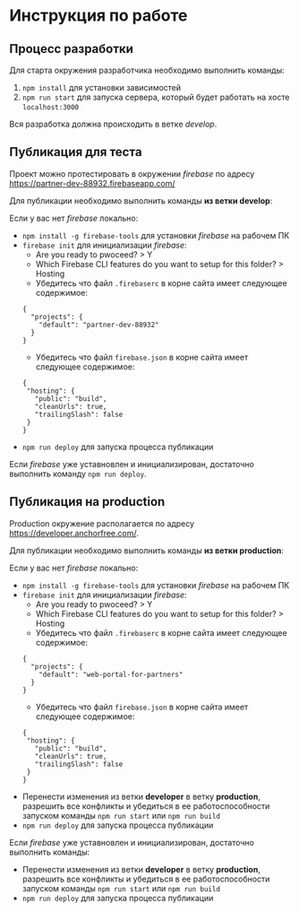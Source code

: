 # Инструкция по работе

## Процесс разработки

Для старта окружения разработчика необходимо выполнить команды:
1. `npm install` для установки зависимостей
2. `npm run start` для запуска сервера, который будет работать на хосте `localhost:3000`

Вся разработка должна происходить в ветке *develop*.

## Публикация для теста

Проект можно протестировать в окружении *firebase* по адресу https://partner-dev-88932.firebaseapp.com/

Для публикации необходимо выполнить команды **из ветки develop**:

Если у вас нет *firebase* локально:

* `npm install -g firebase-tools` для установки *firebase* на рабочем ПК
* `firebase init` для инициализации *firebase*:
    * Are you ready to pwoceed? > Y
    * Which Firebase CLI features do you want to setup for this folder? > Hosting
    * Убедитесь что файл `.firebaserc` в корне сайта имеет следующее содержимое:
    ```
    {
      "projects": {
        "default": "partner-dev-88932"
      }
    }
    ```
    * Убедитесь что файл `firebase.json` в корне сайта имеет следующее содержимое:
    ```
    {
     "hosting": {
       "public": "build",
       "cleanUrls": true,
       "trailingSlash": false
     }
    }
    ```
* `npm run deploy` для запуска процесса публикации

Если *firebase* уже уставновлен и инициализирован, достаточно выполнить команду `npm run deploy`.

## Публикация на production

Production окружение располагается по адресу https://developer.anchorfree.com/.

Для публикации необходимо выполнить команды **из ветки production**:

Если у вас нет *firebase* локально:

* `npm install -g firebase-tools` для установки *firebase* на рабочем ПК
* `firebase init` для инициализации *firebase*:
    * Are you ready to pwoceed? > Y
    * Which Firebase CLI features do you want to setup for this folder? > Hosting
    * Убедитесь что файл `.firebaserc` в корне сайта имеет следующее содержимое:
    ```
    {
      "projects": {
        "default": "web-portal-for-partners"
      }
    }
    ```
    * Убедитесь что файл `firebase.json` в корне сайта имеет следующее содержимое:
    ```
    {
     "hosting": {
       "public": "build",
       "cleanUrls": true,
       "trailingSlash": false
     }
    }
    ```
* Перенести изменения из ветки **developer** в ветку **production**, разрешить все конфликты и убедиться в ее работоспособности запуском команды ```npm run start``` или ```npm run build```
* `npm run deploy` для запуска процесса публикации

Если *firebase* уже уставновлен и инициализирован, достаточно выполнить команды: 
* Перенести изменения из ветки **developer** в ветку **production**, разрешить все конфликты и убедиться в ее работоспособности запуском команды ```npm run start``` или ```npm run build```
* `npm run deploy` для запуска процесса публикации
